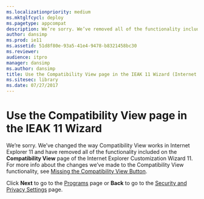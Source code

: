 ```yaml
---
ms.localizationpriority: medium
ms.mktglfcycl: deploy
ms.pagetype: appcompat
description: We’re sorry. We’ve removed all of the functionality included on the **Compatibility View** page of the Internet Explorer Customization Wizard 11.
author: dansimp
ms.prod: ie11
ms.assetid: 51d8f80e-93a5-41e4-9478-b8321458bc30
ms.reviewer:
audience: itpro
manager: dansimp
ms.author: dansimp
title: Use the Compatibility View page in the IEAK 11 Wizard (Internet Explorer Administration Kit 11 for IT Pros)
ms.sitesec: library
ms.date: 07/27/2017
---
```



# Use the Compatibility View page in the IEAK 11 Wizard
We’re sorry. We’ve changed the way Compatibility View works in Internet Explorer 11 and have removed all of the functionality included on the **Compatibility View** page of the Internet Explorer Customization Wizard 11. For more info about the changes we’ve made to the Compatibility View functionality, see [Missing the Compatibility View Button](../ie11-deploy-guide/missing-the-compatibility-view-button.md).

Click **Next** to go to the [Programs](programs-ieak11-wizard.md) page or **Back** to go to the [Security and Privacy Settings](security-and-privacy-settings-ieak11-wizard.md) page.

